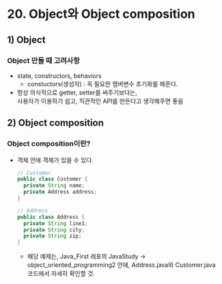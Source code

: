 # 20. Object와 Object composition
## 1) Object
### Object 만들 때 고려사항
- state, constructors, behaviors
    - constuctors(생성자) : 꼭 필요한 멤버변수 초기화를 해준다.
- 항상 의식적으로 getter, setter를 써주기보다는, </br>
  사용자가 이용하기 쉽고, 직관적인 API를 만든다고 생각해주면 좋음

## 2) Object composition
### Object composition이란?
- 객체 안에 객체가 있을 수 있다.
  ``` java
  // Customer
  public class Customer {
    private String name;
    private Address address;
  }

  // Address
  public class Address {
    private String line1;
    private String city;
    private String zip;
  }
  ```
  - 해당 예제는, Java_First 레포의 JavaStudy -> object_oriented_programming2 안에, Address.java와 Customer.java 코드에서 자세히 확인할 것.
